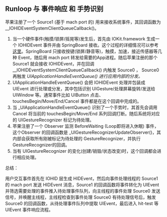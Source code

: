 ## Runloop 与 事件响应 和 手势识别

苹果注册了一个 Source1 (基于 mach port 的) 用来接收系统事件，其回调函数为 __IOHIDEventSystemClientQueueCallback()。

1. 当一个硬件事件(触摸/锁屏/摇晃等)发生后，首先由 IOKit.framework 生成一个 IOHIDEvent 事件并由 SpringBoard 接收。这个过程的详细情况可以参考[这里](http://iphonedevwiki.net/index.php/IOHIDFamily)。SpringBoard 只接收按键(锁屏/静音等)，触摸，加速，接近传感器等几种 Event，随后用 mach port 转发给需要的App进程。随后苹果注册的那个 Source1 就会接收 IOHIDEvent，并在回调 __IOHIDEventSystemClientQueueCallback() 内触发 Source0 ， Source0 再触发 _UIApplicationHandleEventQueue() 进行应用内部的分发。_
2. UIApplicationHandleEventQueue() 会把 IOHIDEvent 处理并包装成 UIEvent 进行处理或分发，其中包括识别 UIGesture/处理屏幕旋转/发送给 UIWindow 等。通常事件比如 UIButton 点击、touchesBegin/Move/End/Cancel 事件都是在这个回调中完成的。
3.  当 _UIApplicationHandleEventQueue() 识别了一个手势时，其首先会调用 Cancel 将当前的 touchesBegin/Move/End 系列回调打断。随后系统将对应的 UIGestureRecognizer 标记为待处理。
4. 苹果注册了一个 Observer 监测 BeforeWaiting (Loop即将进入休眠) 事件，这个Observer 的回调函数是 _UIGestureRecognizerUpdateObserver()，其内部会获取所有刚被标记为待处理的 GestureRecognizer，并执行GestureRecognizer的回调。
5. 当有 UIGestureRecognizer 的变化(创建/销毁/状态改变)时，这个回调都会进行相应处理。

总结：

   用户交互事件首先在 IOHID 层生成 HIDEvent，然后向事件处理线程的 Source1 的 mach port 发送 HIDEvent 消息，Source1 的回调函数将事件转化为 UIEvent 并筛选需要处理的事件推入待处理事件队列，向主线程的事件处理 Source0 发送信号，并唤醒主线程，主线程检查到事件处理 Source0 有待处理信号后，触发 Source0 的回调函数，从待处理事件队列中提取 UIEvent，最后进入 hit-test 等 UIEvent 事件响应流程。


